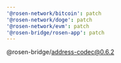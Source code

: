 ```yaml
---
'@rosen-network/bitcoin': patch
'@rosen-network/doge': patch
'@rosen-network/evm': patch
'@rosen-bridge/rosen-app': patch
---
```


@rosen-bridge/address-codec@0.6.2
